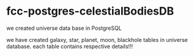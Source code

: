 # fcc-postgres-celestialBodiesDB
we created universe data base in PostgreSQL

we have created galaxy, star, planet, moon, blackhole tables in universe database. 
each table contains respective details!!!
